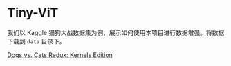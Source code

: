 # Tiny-ViT

我们以 Kaggle 猫狗大战数据集为例，展示如何使用本项目进行数据增强。将数据下载到 `data` 目录下。

[Dogs vs. Cats Redux: Kernels Edition](https://www.kaggle.com/c/dogs-vs-cats-redux-kernels-edition)